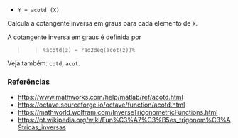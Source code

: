 - `Y = acotd (X)`

Calcula a cotangente inversa em graus para cada elemento de `X`.

A cotangente inversa em graus é definida por

> > `%acotd(z) = rad2deg(acot(z))%`

Veja também: `cotd`, `acot`.

### Referências

- https://www.mathworks.com/help/matlab/ref/acotd.html
- https://octave.sourceforge.io/octave/function/acotd.html
- https://mathworld.wolfram.com/InverseTrigonometricFunctions.html
- https://pt.wikipedia.org/wiki/Fun%C3%A7%C3%B5es_trigonom%C3%A9tricas_inversas
